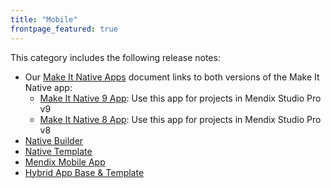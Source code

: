 ```yaml
---
title: "Mobile"
frontpage_featured: true
---
```


This category includes the following release notes: 

* Our [Make It Native Apps](make-it-native-parent) document links to both versions of the Make It Native app:
	* [Make It Native 9 App](make-it-native-app-9): Use this app for projects in Mendix Studio Pro v9
	* [Make It Native 8 App](make-it-native-app): Use this app for projects in Mendix Studio Pro v8
* [Native Builder](native-builder)
* [Native Template](native-template)
* [Mendix Mobile App](mendix-mobile-app)
* [Hybrid App Base & Template](hybrid-app)
